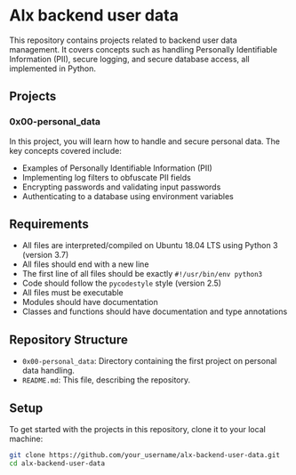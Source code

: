 # Alx backend user data

This repository contains projects related to backend user data management. It covers concepts such as handling Personally Identifiable Information (PII), secure logging, and secure database access, all implemented in Python.

## Projects

### 0x00-personal_data

In this project, you will learn how to handle and secure personal data. The key concepts covered include:

- Examples of Personally Identifiable Information (PII)
- Implementing log filters to obfuscate PII fields
- Encrypting passwords and validating input passwords
- Authenticating to a database using environment variables

## Requirements

- All files are interpreted/compiled on Ubuntu 18.04 LTS using Python 3 (version 3.7)
- All files should end with a new line
- The first line of all files should be exactly `#!/usr/bin/env python3`
- Code should follow the `pycodestyle` style (version 2.5)
- All files must be executable
- Modules should have documentation
- Classes and functions should have documentation and type annotations

## Repository Structure

- `0x00-personal_data`: Directory containing the first project on personal data handling.
- `README.md`: This file, describing the repository.

## Setup

To get started with the projects in this repository, clone it to your local machine:

```sh
git clone https://github.com/your_username/alx-backend-user-data.git
cd alx-backend-user-data

